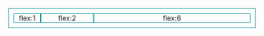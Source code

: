 <style>
.flex-container {
  display: -webkit-box;  /* 老版本语法: Safari 3.1-6,  iOS 6-, Android browser, older WebKit browsers.  */
  display: -moz-box;    /* 老版本语法: Firefox 19- (buggy but mostly works) */
  display: -ms-flexbox;  /* 混合版本语法: IE 10 */
  display: -webkit-flex;  /* 新版本语法： Chrome 21+ */
  display: flex;       /* 新版本语法： Opera 12.1, Firefox 22+ */
}

.container-demo {
  border: 1px solid darkcyan;
  padding: 10px;
  margin-bottom: 20px;
}

.item-demo {
  border:1px solid darkcyan;
  text-align:center;
}

.box-flex-1{
  -webkit-box-flex: 1;      /* OLD - iOS 6-, Safari 3.1-6 */
  -moz-box-flex: 1;         /* OLD - Firefox 19- */
  width: 10%;               /* For old syntax, otherwise collapses. */
  -webkit-flex: 1;          /* Chrome */
  -ms-flex: 1;              /* IE 10 */
  flex: 1;                  /* NEW, Spec - Opera 12.1, Firefox 20+ */
}


.box-flex-2{
  -webkit-box-flex: 2;      /* OLD - iOS 6-, Safari 3.1-6 */
  -moz-box-flex: 2;         /* OLD - Firefox 19- */
  width: 20%;               /* For old syntax, otherwise collapses. */
  -webkit-flex: 2;          /* Chrome */
  -ms-flex: 2;              /* IE 10 */
  flex: 2;                  /* NEW, Spec - Opera 12.1, Firefox 20+ */
}


.box-flex-6{
  -webkit-box-flex: 6;      /* OLD - iOS 6-, Safari 3.1-6 */
  -moz-box-flex: 6;         /* OLD - Firefox 19- */
  width: 60%;               /* For old syntax, otherwise collapses. */
  -webkit-flex: 6;          /* Chrome */
  -ms-flex: 6;              /* IE 10 */
  flex: 6;                  /* NEW, Spec - Opera 12.1, Firefox 20+ */
}
</style>

<div class="flex-container container-demo">
  <div class="item-demo box-flex-1">flex:1</div>
  <div class="item-demo box-flex-2">flex:2</div>
  <div class="item-demo box-flex-6">flex:6</div>
</div>

